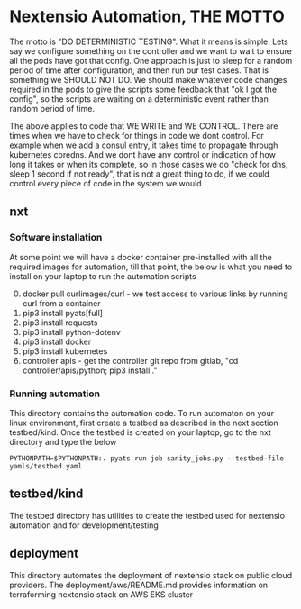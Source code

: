 # Nextensio Automation, THE MOTTO

The motto is "DO DETERMINISTIC TESTING". What it means is simple. Lets say we configure something
on the controller and we want to wait to ensure all the pods have got that config. One approach
is just to sleep for a random period of time after configuration, and then run our test cases.
That is something we SHOULD NOT DO. We should make whatever code changes required in the pods
to give the scripts some feedback that "ok I got the config", so the scripts are waiting on a
deterministic event rather than random period of time.

The above applies to code that WE WRITE and WE CONTROL. There are times when we have to check
for things in code we dont control. For example when we add a consul entry, it takes time to
propagate through kubernetes coredns. And we dont have any control or indication of how long it
takes or when its complete, so in those cases we do "check for dns, sleep 1 second if not ready",
that is not a great thing to do, if we could control every piece of code in the system we would

## nxt

### Software installation

At some point we will have a docker container pre-installed with all the required images for
automation, till that point, the below is what you need to install on your laptop to run the
automation scripts

0. docker pull curlimages/curl - we test access to various links by running curl from a container
1. pip3 install pyats[full]
2. pip3 install requests 
3. pip3 install python-dotenv
4. pip3 install docker
5. pip3 install kubernetes
6. controller apis - get the controller git repo from gitlab, "cd controller/apis/python; pip3 install ."

### Running automation

This directory contains the automation code. To run automaton on your linux environment, first
create a testbed as described in the next section testbed/kind. Once the testbed is created on
your laptop, go to the nxt directory and type the below 

```PYTHONPATH=$PYTHONPATH:. pyats run job sanity_jobs.py --testbed-file yamls/testbed.yaml```

## testbed/kind

The testbed directory has utilities to create the testbed used for nextensio automation and for development/testing


## deployment

This directory automates the deployment of nextensio stack on public cloud providers. The
deployment/aws/README.md provides information on terraforming nextensio stack on AWS EKS cluster
